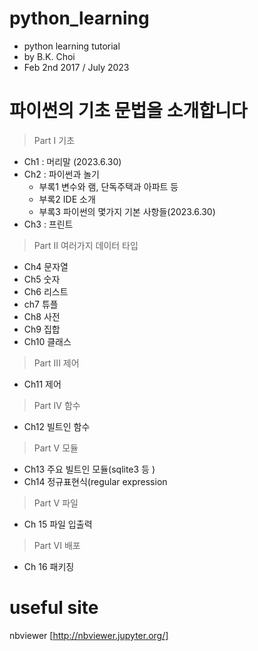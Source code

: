 # python_learning

 * python learning tutorial
 * by B.K. Choi
 * Feb 2nd 2017 / July 2023 

# 파이썬의 기초 문법을 소개합니다

> Part I 기초
- Ch1 : 머리말   (2023.6.30)
- Ch2 : 파이썬과 놀기
  * 부록1 변수와 램, 단독주택과 아파트 등
  * 부록2 IDE 소개
  * 부록3 파이썬의 몇가지 기본 사항들(2023.6.30)
- Ch3 : 프린트
    
> Part II 여러가지 데이터 타입
- Ch4 문자열
- Ch5 숫자
- Ch6 리스트
- ch7 튜플
- Ch8 사전
- Ch9 집합
- Ch10 클래스

> Part III 제어
- Ch11 제어

> Part IV 함수
 - Ch12 빌트인 함수

> Part V 모듈
- Ch13 주요 빌트인 모듈(sqlite3 등 )
- Ch14 정규표현식(regular expression

> Part V 파일
- Ch 15 파일 입출력

> Part VI 배포
 - Ch 16 패키징





# useful site 
nbviewer [http://nbviewer.jupyter.org/]
